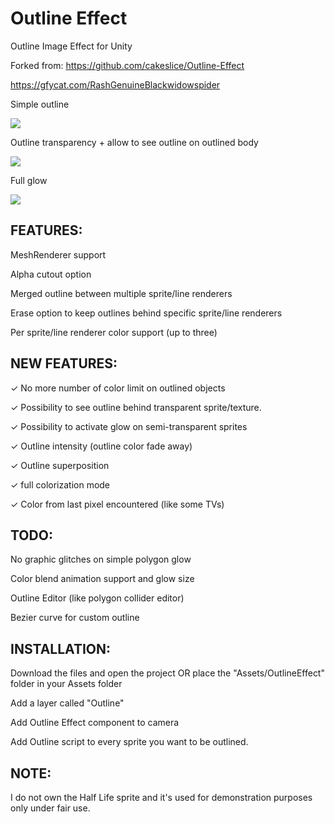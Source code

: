 Outline Effect
======================
Outline Image Effect for Unity

Forked from: https://github.com/cakeslice/Outline-Effect

https://gfycat.com/RashGenuineBlackwidowspider

Simple outline

![](http://i.imgur.com/yAKd5Qg.png)

Outline transparency + allow to see outline on outlined body

![](http://image.noelshack.com/fichiers/2016/44/1478023356-screen-shot-2016-11-01-at-6-59-18-pm.png)

Full glow

![](http://image.noelshack.com/fichiers/2016/44/1478023356-screen-shot-2016-11-01-at-7-00-07-pm.png)

FEATURES:
------------
MeshRenderer support

Alpha cutout option

Merged outline between multiple sprite/line renderers

Erase option to keep outlines behind specific sprite/line renderers

Per sprite/line renderer color support (up to three)

NEW FEATURES:
-----------
✓ No more number of color limit on outlined objects

✓ Possibility to see outline behind transparent sprite/texture.

✓ Possibility to activate glow on semi-transparent sprites

✓ Outline intensity (outline color fade away)

✓ Outline superposition

✓ full colorization mode

✓ Color from last pixel encountered (like some TVs)

TODO:
----------

No graphic glitches on simple polygon glow

Color blend animation support and glow size

Outline Editor (like polygon collider editor)

Bezier curve for custom outline

INSTALLATION:
------------
Download the files and open the project OR place the "Assets/OutlineEffect" folder in your Assets folder

Add a layer called "Outline"

Add Outline Effect component to camera

Add Outline script to every sprite you want to be outlined.

NOTE:
------------
I do not own the Half Life sprite and it's used for demonstration purposes only under fair use.
